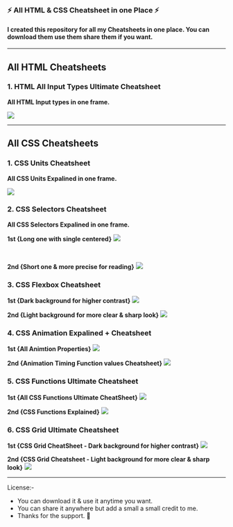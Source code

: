 ### ⚡ All HTML & CSS Cheatsheet in one Place ⚡

#### I created this repository for all my Cheatsheets in one place. You can download them use them share them if you want.

---

## All HTML Cheatsheets

### 1. HTML All Input Types Ultimate Cheatsheet

**All HTML Input types in one frame.**

<a href="./00-Html Input Types Cheatsheet/1.png"><img src="./00-Html Input Types Cheatsheet/1.png"></a>

---

## All CSS Cheatsheets

### 1. CSS Units Cheatsheet

**All CSS Units Expalined in one frame.**

<a href="./01-CSS Units Cheatsheet/Css Units Cheatsheet.png"><img src="./01-CSS Units Cheatsheet/Css Units Cheatsheet.png"></a>

### 2. CSS Selectors Cheatsheet

**All CSS Selectors Expalined in one frame.**

**1st {Long one with single centered}**
<a href="./02-CSS Selectors CheatSheet/Css Selectors Cheatsheet.png"><img src="./02-CSS Selectors CheatSheet/Css Selectors Cheatsheet.png"></a>

<br/>

**2nd {Short one & more precise for reading}**
<a href="./02-CSS Selectors CheatSheet/Css Selectors CheatSheet - 01.png"><img src="./02-CSS Selectors CheatSheet/Css Selectors CheatSheet - 01.png"></a>

### 3. CSS Flexbox Cheatsheet

**1st {Dark background for higher contrast}**
<a href="./03-CSS Flexbox Cheatsheet/Css Flexbox Cheatsheet.png"><img src="./03-CSS Flexbox Cheatsheet/Css Flexbox Cheatsheet.png"></a>

**2nd {Light background for more clear & sharp look}**
<a href="./03-CSS Flexbox Cheatsheet/Css Flexbox Cheatsheet - bg.png"><img src="./03-CSS Flexbox Cheatsheet/Css Flexbox Cheatsheet - bg.png"></a>

### 4. CSS Animation Expalined + Cheatsheet

**1st {All Animtion Properties}**
<a href="./04-CSS Animation CheatSheet/Css Animation Explained + Cheatsheet.png"><img src="./04-CSS Animation CheatSheet/Css Animation Explained + Cheatsheet.png"></a>

**2nd {Animation Timing Function values Cheatsheet}**
<a href="./04-CSS Animation CheatSheet/Animtion Timing Function.png"><img src="./04-CSS Animation CheatSheet/Animtion Timing Function.png"></a>

### 5. CSS Functions Ultimate Cheatsheet

**1st {All CSS Functions Ultimate CheatSheet}**
<a href="./05-All CSS Functions Cheatsheet/CSS Functions Cheatsheet.png"><img src="./05-All CSS Functions Cheatsheet/CSS Functions Cheatsheet.png"></a>

**2nd {CSS Functions Explained}**
<a href="./05-All CSS Functions Cheatsheet/CSS Function Explained.png"><img src="./05-All CSS Functions Cheatsheet/CSS Function Explained.png"></a>

### 6. CSS Grid Ultimate Cheatsheet

**1st {CSS Grid CheatSheet - Dark background for higher contrast}**
<a href="./06-CSS Grid Ultimate Cheatsheet/CSS Grid Cheatsheet - Dark.png"><img src="./06-CSS Grid Ultimate Cheatsheet/CSS Grid Cheatsheet - Dark.png"></a>

**2nd {CSS Grid Cheatsheet - Light background for more clear & sharp look}**
<a href="./06-CSS Grid Ultimate Cheatsheet/CSS Grid Cheatsheet - Light.png"><img src="./06-CSS Grid Ultimate Cheatsheet/CSS Grid Cheatsheet - Light.png"></a>

---

License:-

- You can download it & use it anytime you want.
- You can share it anywhere but add a small a small credit to me.
- Thanks for the support. 💜
